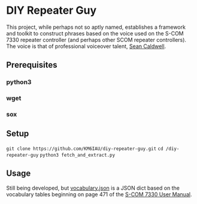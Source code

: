 # DIY Repeater Guy
This project, while perhaps not so aptly named, establishes a framework and
toolkit to construct phrases based on the voice used on the S-COM 7330 repeater
controller (and perhaps other SCOM repeater controllers).  The voice is that
of professional voiceover talent, [Sean Caldwell](https://www.seancaldwell.com/).

## Prerequisites
### python3
### wget
### sox

## Setup
`git clone https://github.com/KM6IAU/diy-repeater-guy.git`
`cd /diy-repeater-guy`
`python3 fetch_and_extract.py`

## Usage
Still being developed, but [vocabulary.json](https://github.com/KM6IAU/diy-repeater-guy/blob/main/vocabulary.json) is a JSON dict based on the
vocabulary tables beginning on page 471 of the [S-COM 7330 User Manual](http://www.scomcontrollers.com/downloads/7330_UserMan_V1.8.pdf).
